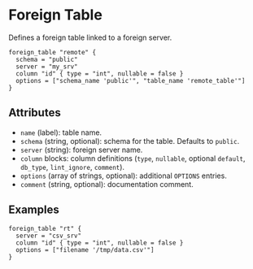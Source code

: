 # Foreign Table

Defines a foreign table linked to a foreign server.

```hcl
foreign_table "remote" {
  schema = "public"
  server = "my_srv"
  column "id" { type = "int", nullable = false }
  options = ["schema_name 'public'", "table_name 'remote_table'"]
}
```

## Attributes
- `name` (label): table name.
- `schema` (string, optional): schema for the table. Defaults to `public`.
- `server` (string): foreign server name.
- `column` blocks: column definitions (`type`, `nullable`, optional `default`, `db_type`, `lint_ignore`, `comment`).
- `options` (array of strings, optional): additional `OPTIONS` entries.
- `comment` (string, optional): documentation comment.

## Examples

```hcl
foreign_table "rt" {
  server = "csv_srv"
  column "id" { type = "int", nullable = false }
  options = ["filename '/tmp/data.csv'"]
}
```
